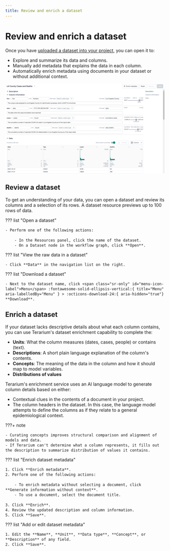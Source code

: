 ```yaml
---
title: Review and enrich a dataset
---
```


# Review and enrich a dataset

Once you have [uploaded a dataset into your project](../upload-resources/index.md), you can open it to:

- Explore and summarize its data and columns.
- Manually add metadata that explains the data in each column.
- Automatically enrich metadata using documents in your dataset or without additional context.

![Metadata and column summaries for a LA county COVID dataset](../img/data/dataset.png)

## Review a dataset

To get an understanding of your data, you can open a dataset and review its columns and a selection of its rows. A dataset resource previews up to 100 rows of data.

??? list "Open a dataset"

    - Perform one of the following actions:
      
        - In the Resources panel, click the name of the dataset.
        - On a Dataset node in the workflow graph, click **Open**.

??? list "View the raw data in a dataset"

    - Click **Data** in the navigation list on the right.

??? list "Download a dataset"

    - Next to the dataset name, click <span class="sr-only" id="menu-icon-label">Menu</span> :fontawesome-solid-ellipsis-vertical:{ title="Menu" aria-labelledBy="Menu" } > :octicons-download-24:{ aria-hidden="true"} **Download**.

## Enrich a dataset

If your dataset lacks descriptive details about what each column contains, you can use Terarium's dataset enrichment capability to complete the:

- **Units**: What the column measures (dates, cases, people) or contains (text).
- **Descriptions**: A short plain language explanation of the column's contents. 
- **Concepts**: The meaning of the data in the column and how it should map to model variables.
- **Distributions of values** 

Terarium's enrichment service uses an AI language model to generate column details based on either:

- Contextual clues in the contents of a document in your project. 
- The column headers in the dataset. In this case, the language model attempts to define the columns as if they relate to a general epidemiological context.

???+ note

    - Curating concepts improves structural comparison and alignment of models and data.
    - If Terarium can't determine what a column represents, it fills out the description to summarize distribution of values it contains.

??? list "Enrich dataset metadata"

    1. Click **Enrich metadata**.
    2. Perform one of the following actions:
    
        - To enrich metadata without selecting a document, click **Generate information without context**.
        - To use a document, select the document title.
    
    3. Click **Enrich**.
    4. Review the updated description and column information. 
    5. Click **Save**.

??? list "Add or edit dataset metadata"

    1. Edit the **Name**, **Unit**, **Data type**, **Concept**, or **Description** of any field.
    2. Click **Save**.
